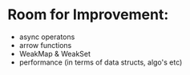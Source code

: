 # Room for Improvement:
-    async operatons
-    arrow functions
-    WeakMap & WeakSet
-    performance (in terms of data structs, algo's etc)

